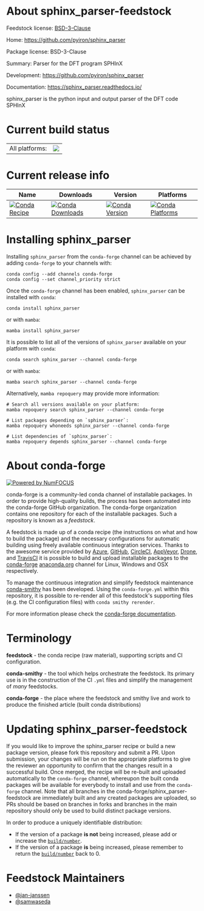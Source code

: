 About sphinx_parser-feedstock
=============================

Feedstock license: [BSD-3-Clause](https://github.com/conda-forge/sphinx_parser-feedstock/blob/main/LICENSE.txt)

Home: https://github.com/pyiron/sphinx_parser

Package license: BSD-3-Clause

Summary: Parser for the DFT program SPHInX

Development: https://github.com/pyiron/sphinx_parser

Documentation: https://sphinx_parser.readthedocs.io/

sphinx_parser is the python input and output parser of the DFT code SPHInX

Current build status
====================


<table><tr><td>All platforms:</td>
    <td>
      <a href="https://dev.azure.com/conda-forge/feedstock-builds/_build/latest?definitionId=24545&branchName=main">
        <img src="https://dev.azure.com/conda-forge/feedstock-builds/_apis/build/status/sphinx_parser-feedstock?branchName=main">
      </a>
    </td>
  </tr>
</table>

Current release info
====================

| Name | Downloads | Version | Platforms |
| --- | --- | --- | --- |
| [![Conda Recipe](https://img.shields.io/badge/recipe-sphinx__parser-green.svg)](https://anaconda.org/conda-forge/sphinx_parser) | [![Conda Downloads](https://img.shields.io/conda/dn/conda-forge/sphinx_parser.svg)](https://anaconda.org/conda-forge/sphinx_parser) | [![Conda Version](https://img.shields.io/conda/vn/conda-forge/sphinx_parser.svg)](https://anaconda.org/conda-forge/sphinx_parser) | [![Conda Platforms](https://img.shields.io/conda/pn/conda-forge/sphinx_parser.svg)](https://anaconda.org/conda-forge/sphinx_parser) |

Installing sphinx_parser
========================

Installing `sphinx_parser` from the `conda-forge` channel can be achieved by adding `conda-forge` to your channels with:

```
conda config --add channels conda-forge
conda config --set channel_priority strict
```

Once the `conda-forge` channel has been enabled, `sphinx_parser` can be installed with `conda`:

```
conda install sphinx_parser
```

or with `mamba`:

```
mamba install sphinx_parser
```

It is possible to list all of the versions of `sphinx_parser` available on your platform with `conda`:

```
conda search sphinx_parser --channel conda-forge
```

or with `mamba`:

```
mamba search sphinx_parser --channel conda-forge
```

Alternatively, `mamba repoquery` may provide more information:

```
# Search all versions available on your platform:
mamba repoquery search sphinx_parser --channel conda-forge

# List packages depending on `sphinx_parser`:
mamba repoquery whoneeds sphinx_parser --channel conda-forge

# List dependencies of `sphinx_parser`:
mamba repoquery depends sphinx_parser --channel conda-forge
```


About conda-forge
=================

[![Powered by
NumFOCUS](https://img.shields.io/badge/powered%20by-NumFOCUS-orange.svg?style=flat&colorA=E1523D&colorB=007D8A)](https://numfocus.org)

conda-forge is a community-led conda channel of installable packages.
In order to provide high-quality builds, the process has been automated into the
conda-forge GitHub organization. The conda-forge organization contains one repository
for each of the installable packages. Such a repository is known as a *feedstock*.

A feedstock is made up of a conda recipe (the instructions on what and how to build
the package) and the necessary configurations for automatic building using freely
available continuous integration services. Thanks to the awesome service provided by
[Azure](https://azure.microsoft.com/en-us/services/devops/), [GitHub](https://github.com/),
[CircleCI](https://circleci.com/), [AppVeyor](https://www.appveyor.com/),
[Drone](https://cloud.drone.io/welcome), and [TravisCI](https://travis-ci.com/)
it is possible to build and upload installable packages to the
[conda-forge](https://anaconda.org/conda-forge) [anaconda.org](https://anaconda.org/)
channel for Linux, Windows and OSX respectively.

To manage the continuous integration and simplify feedstock maintenance
[conda-smithy](https://github.com/conda-forge/conda-smithy) has been developed.
Using the ``conda-forge.yml`` within this repository, it is possible to re-render all of
this feedstock's supporting files (e.g. the CI configuration files) with ``conda smithy rerender``.

For more information please check the [conda-forge documentation](https://conda-forge.org/docs/).

Terminology
===========

**feedstock** - the conda recipe (raw material), supporting scripts and CI configuration.

**conda-smithy** - the tool which helps orchestrate the feedstock.
                   Its primary use is in the construction of the CI ``.yml`` files
                   and simplify the management of *many* feedstocks.

**conda-forge** - the place where the feedstock and smithy live and work to
                  produce the finished article (built conda distributions)


Updating sphinx_parser-feedstock
================================

If you would like to improve the sphinx_parser recipe or build a new
package version, please fork this repository and submit a PR. Upon submission,
your changes will be run on the appropriate platforms to give the reviewer an
opportunity to confirm that the changes result in a successful build. Once
merged, the recipe will be re-built and uploaded automatically to the
`conda-forge` channel, whereupon the built conda packages will be available for
everybody to install and use from the `conda-forge` channel.
Note that all branches in the conda-forge/sphinx_parser-feedstock are
immediately built and any created packages are uploaded, so PRs should be based
on branches in forks and branches in the main repository should only be used to
build distinct package versions.

In order to produce a uniquely identifiable distribution:
 * If the version of a package **is not** being increased, please add or increase
   the [``build/number``](https://docs.conda.io/projects/conda-build/en/latest/resources/define-metadata.html#build-number-and-string).
 * If the version of a package **is** being increased, please remember to return
   the [``build/number``](https://docs.conda.io/projects/conda-build/en/latest/resources/define-metadata.html#build-number-and-string)
   back to 0.

Feedstock Maintainers
=====================

* [@jan-janssen](https://github.com/jan-janssen/)
* [@samwaseda](https://github.com/samwaseda/)

